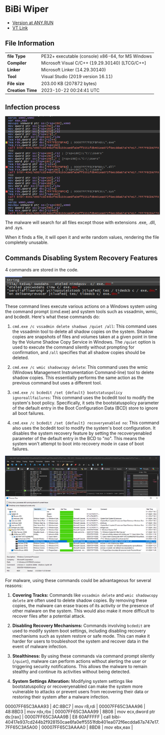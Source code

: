 # BiBi Wiper

* [Version at ANY.RUN](https://app.any.run/tasks/743f403d-7935-4cdf-8173-fa7b49f1449a)
* [VT Link](https://www.virustotal.com/gui/file/40417e937cd244b2f928150cae6fa0eff5551fdb401ea072f6ecdda67a747e17)

## File Information

|                          |                                            |
|-----------------------------------|--------------------------------------------------|
| **file Type**                     | PE32+ executable (console) x86-64, for MS Windows|
| **Compiler**                      | Microsoft Visual C/C++ (19.29.30140) [LTCG/C++]  |
| **Linker**                        | Microsoft Linker (14.29.30140)                   |
| **Tool**                          | Visual Studio (2019 version 16.11)               |
| **File size**                     | 203.00 KB (207872 bytes)                         |
| **Creation Time**                 | 2023-10-22 00:24:41 UTC                          |

## Infection process

![bibi-file-search](/images/bibiwiper/bibi-file-search.png)

The malware will search for all files except those with extensions .exe, .dll, and .sys.

When it finds a file, it will open it and write random values, rendering the file completely unusable.

## Commands Disabling System Recovery Features

4 commands are stored in the code.

![bibi-cmd](/images/bibiwiper/bibi-cmd-01.png)

These command lines execute various actions on a Windows system using the command prompt (cmd.exe) and system tools such as vssadmin, wmic, and bcdedit. Here's what these commands do:

1.  `cmd.exe /c vssadmin delete shadows /quiet /all`: This command uses the vssadmin tool to delete all shadow copies on the system. Shadow copies are snapshots of files and volumes taken at a given point in time by the Volume Shadow Copy Service in Windows. The `/quiet` option is used to execute the command silently without prompting for confirmation, and `/all` specifies that all shadow copies should be deleted.
    
2.  `cmd.exe /c wmic shadowcopy delete`: This command uses the wmic (Windows Management Instrumentation Command-line) tool to delete shadow copies. This essentially performs the same action as the previous command but uses a different tool.
    
3.  `cmd.exe /c bcdedit /set {default} bootstatuspolicy ignoreallfailures`: This command uses the bcdedit tool to modify the system's boot policy. Specifically, it sets the bootstatuspolicy parameter of the default entry in the Boot Configuration Data (BCD) store to ignore all boot failures.
    
4.  `cmd.exe /c bcdedit /set {default} recoveryenabled no`: This command also uses the bcdedit tool to modify the system's boot configuration. It disables the system recovery feature by setting the recoveryenabled parameter of the default entry in the BCD to "no". This means the system won't attempt to boot into recovery mode in case of boot failures.
    
![bibi-cmd](/images/bibiwiper/bibi-cmd-02.png)


For malware, using these commands could be advantageous for several reasons:

1.  **Covering Tracks:** Commands like `vssadmin delete` and `wmic shadowcopy delete` are often used to delete shadow copies. By removing these copies, the malware can erase traces of its activity or the presence of other malware on the system. This would also make it more difficult to recover files after a potential attack.
    
2.  **Disabling Recovery Mechanisms:** Commands involving `bcdedit` are used to modify system boot settings, including disabling recovery mechanisms such as system restore or safe mode. This can make it harder for users to troubleshoot the system and recover data in the event of malware infection.
    
3.  **Stealthiness:** By using these commands via command prompt silently (`/quiet`), malware can perform actions without alerting the user or triggering security notifications. This allows the malware to remain stealthy and continue its activities without being detected.
    
4.  **System Settings Alteration:** Modifying system settings like bootstatuspolicy or recoveryenabled can make the system more vulnerable to attacks or prevent users from recovering their data or restoring their system after a malware infection.


00007FF65C3AAA93 | 4C:8BC7                  | mov r8,rdi                                                                               |
00007FF65C3AAA96 | 48:8BD3                  | mov rdx,rbx                                                                              |
00007FF65C3AAA99 | 8B08                     | mov ecx,dword ptr ds:[rax]                                                               |
00007FF65C3AAA9B | E8 60AFFFFF              | call bibi-40417e937cd244b2f928150cae6fa0eff5551fdb401ea072f6ecdda67a747e17.7FF65C3A5A00  |
00007FF65C3AAAA0 | 8BD8                     | mov ebx,eax                                                                              |